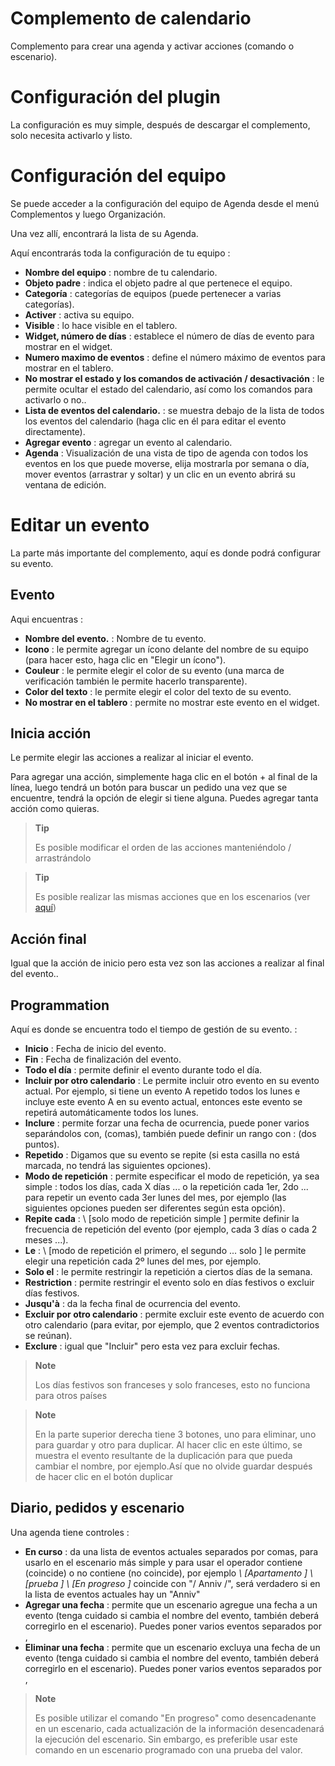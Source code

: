 # Complemento de calendario

Complemento para crear una agenda y activar acciones (comando o escenario).

# Configuración del plugin

La configuración es muy simple, después de descargar el complemento, solo necesita activarlo y listo.

# Configuración del equipo

Se puede acceder a la configuración del equipo de Agenda desde el menú Complementos y luego Organización.

Una vez allí, encontrará la lista de su Agenda.

Aquí encontrarás toda la configuración de tu equipo :

-   **Nombre del equipo** : nombre de tu calendario.
-   **Objeto padre** : indica el objeto padre al que pertenece el equipo.
-   **Categoría** : categorías de equipos (puede pertenecer a varias categorías).
-   **Activer** : activa su equipo.
-   **Visible** : lo hace visible en el tablero.
-   **Widget, número de días** : establece el número de días de evento para mostrar en el widget.
-   **Numero maximo de eventos** : define el número máximo de eventos para mostrar en el tablero.
-   **No mostrar el estado y los comandos de activación / desactivación** : le permite ocultar el estado del calendario, así como los comandos para activarlo o no..
-   **Lista de eventos del calendario.** : se muestra debajo de la lista de todos los eventos del calendario (haga clic en él para editar el evento directamente).
-   **Agregar evento** : agregar un evento al calendario.
-   **Agenda** : Visualización de una vista de tipo de agenda con todos los eventos en los que puede moverse, elija mostrarla por semana o día, mover eventos (arrastrar y soltar) y un clic en un evento abrirá su ventana de edición.

# Editar un evento

La parte más importante del complemento, aquí es donde podrá configurar su evento.

## Evento

Aqui encuentras :

-   **Nombre del evento.** : Nombre de tu evento.
-   **Icono** : le permite agregar un ícono delante del nombre de su equipo (para hacer esto, haga clic en "Elegir un ícono").
-   **Couleur** : le permite elegir el color de su evento (una marca de verificación también le permite hacerlo transparente).
-   **Color del texto** : le permite elegir el color del texto de su evento.
-   **No mostrar en el tablero** : permite no mostrar este evento en el widget.

## Inicia acción

Le permite elegir las acciones a realizar al iniciar el evento.

Para agregar una acción, simplemente haga clic en el botón + al final de la línea, luego tendrá un botón para buscar un pedido una vez que se encuentre, tendrá la opción de elegir si tiene alguna. Puedes agregar tanta acción como quieras.

> **Tip**
>
> Es posible modificar el orden de las acciones manteniéndolo / arrastrándolo


> **Tip**
>
>Es posible realizar las mismas acciones que en los escenarios (ver [aquí](https://jeedom.github.io/core/es_ES/scenario))

## Acción final

Igual que la acción de inicio pero esta vez son las acciones a realizar al final del evento..

## Programmation

Aquí es donde se encuentra todo el tiempo de gestión de su evento. :

-   **Inicio** : Fecha de inicio del evento.
-   **Fin** : Fecha de finalización del evento.
-   **Todo el día** : permite definir el evento durante todo el día.
-   **Incluir por otro calendario** : Le permite incluir otro evento en su evento actual. Por ejemplo, si tiene un evento A repetido todos los lunes e incluye este evento A en su evento actual, entonces este evento se repetirá automáticamente todos los lunes.
-   **Inclure** : permite forzar una fecha de ocurrencia, puede poner varios separándolos con, (comas), también puede definir un rango con : (dos puntos).
-   **Repetido** : Digamos que su evento se repite (si esta casilla no está marcada, no tendrá las siguientes opciones).
-   **Modo de repetición** : permite especificar el modo de repetición, ya sea simple : todos los días, cada X días ... o la repetición cada 1er, 2do ... para repetir un evento cada 3er lunes del mes, por ejemplo (las siguientes opciones pueden ser diferentes según esta opción).
-   **Repite cada** : \ [solo modo de repetición simple \] permite definir la frecuencia de repetición del evento (por ejemplo, cada 3 días o cada 2 meses ...).
-   **Le** : \ [modo de repetición el primero, el segundo ... solo \] le permite elegir una repetición cada 2º lunes del mes, por ejemplo.
-   **Solo el** : le permite restringir la repetición a ciertos días de la semana.
-   **Restriction** : permite restringir el evento solo en días festivos o excluir días festivos.
-   **Jusqu'à** : da la fecha final de ocurrencia del evento.
-   **Excluir por otro calendario** : permite excluir este evento de acuerdo con otro calendario (para evitar, por ejemplo, que 2 eventos contradictorios se reúnan).
-   **Exclure** : igual que "Incluir" pero esta vez para excluir fechas.

> **Note**
>
> Los días festivos son franceses y solo franceses, esto no funciona para otros países

> **Note**
>
> En la parte superior derecha tiene 3 botones, uno para eliminar, uno para guardar y otro para duplicar. Al hacer clic en este último, se muestra el evento resultante de la duplicación para que pueda cambiar el nombre, por ejemplo.Así que no olvide guardar después de hacer clic en el botón duplicar

## Diario, pedidos y escenario

Una agenda tiene controles :

-   **En curso** : da una lista de eventos actuales separados por comas, para usarlo en el escenario más simple y para usar el operador contiene (coincide) o no contiene (no coincide), por ejemplo *\ [Apartamento \] \ [prueba \] \ [En progreso \]* coincide con "/ Anniv /", será verdadero si en la lista de eventos actuales hay un "Anniv"
- **Agregar una fecha** : permite que un escenario agregue una fecha a un evento (tenga cuidado si cambia el nombre del evento, también deberá corregirlo en el escenario). Puedes poner varios eventos separados por ,
- **Eliminar una fecha** : permite que un escenario excluya una fecha de un evento (tenga cuidado si cambia el nombre del evento, también deberá corregirlo en el escenario). Puedes poner varios eventos separados por ,

> **Note**
>
> Es posible utilizar el comando "En progreso" como desencadenante en un escenario, cada actualización de la información desencadenará la ejecución del escenario. Sin embargo, es preferible usar este comando en un escenario programado con una prueba del valor.
